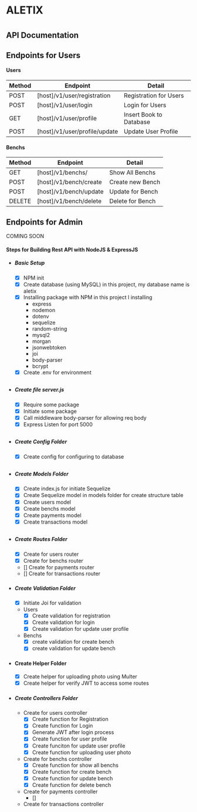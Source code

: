 # ALETIX
#
## API Documentation

## Endpoints for Users

#### Users

| Method | Endpoint                | Detail                |
| ------ | ----------------------- | ----------------------- |
| POST   | [host]/v1/user/registration | Registration for Users |
| POST   | [host]/v1/user/login | Login for Users |
| GET    | [host]/v1/user/profile | Insert Book to Database |
| POST   | [host]/v1/user/profile/update | Update User Profile |

#### Benchs

| Method | Endpoint                | Detail                |
| ------ | ----------------------- | ----------------------- |
| GET    | [host]/v1/benchs/ | Show All Benchs |
| POST   | [host]/v1/bench/create | Create new Bench |
| POST   | [host]/v1/bench/update | Update for Bench |
| DELETE | [host]/v1/bench/delete | Delete for Bench |



## Endpoints for Admin
COMING SOON

#### Steps for Building Rest API with NodeJS & ExpressJS
- ##### Basic Setup
    -   [x] NPM init
    -   [x] Create database (using MySQL) in this project, my database name is aletix
    -   [x] Installing package with NPM in this project I installing
        - express
        - nodemon
        - dotenv
        - sequelize
        - random-string
        - mysql2
        - morgan
        - jsonwebtoken 
        - joi 
        - body-parser
        - bcrypt
    -   [x] Create .env for environment
    ##
- ##### Create file server.js
    -   [x] Require some package
    -   [x] Initiate some package
    -   [x] Call middleware body-parser for allowing req body
    -   [x] Express Listen for port 5000
    ##
- ##### Create Config Folder
    -   [x] Create config for configuring to database
    ##
- ##### Create Models Folder
    -   [x] Create index.js for initiate Sequelize
    -   [x] Create Sequelize model in models folder for create structure table
    -   [x] Create users model
    -   [x] Create benchs model
    -   [x] Create payments model
    -   [x] Create transactions model
    ##
- ##### Create Routes Folder
    -   [x] Create for users router
    -   [x] Create for benchs router
    -   [] Create for payments router
    -   [] Create for transactions router
    ###
-   ##### Create Validation Folder
    -   [x] Initiate Joi for validation
    - Users
        -   [x] Create validation for registration
        -   [x] Create validation for login
        -   [x] Create validation for update user profile
    - Benchs
        -   [x] create validation for create bench
        -   [x] create validation for update bench
    ###
-   #### Create Helper Folder
    -   [x] Create helper for uploading photo using Multer
    -   [x] Create helper for verify JWT to access some routes
    ###
- ##### Create Controllers Folder
    - Create for users controller
        -   [x] Create function for Registration
        -   [x] Create function for Login
        -   [x] Generate JWT after login process
        -   [x] Create function for user profile
        -   [x] Create funciton for update user profile
        -   [x] Create function for uploading user photo
    - Create for benchs controller
        -   [x] Create function for show all benchs
        -   [x] Create function for create bench
        -   [x] Create function for update bench
        -   [x] Create function for delete bench
    - Create for payments controller
        -   []
    - Create for transactions controller



